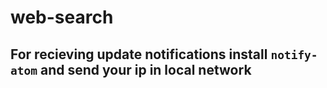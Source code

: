 # web-search

## For recieving update notifications install `notify-atom` and send your ip in local network
